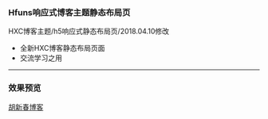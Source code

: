 ### Hfuns响应式博客主题静态布局页
HXC博客主题/h5响应式静态布局页/2018.04.10修改
- 全新HXC博客静态布局页面
- 交流学习之用

------------

### 效果预览

[胡新春博客](http://huxinchun.com/)
